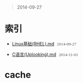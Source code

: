 > 2014-09-27

索引
======

- [Linux基础(RHEL).md](http://chinapub.duapp.com/gen_md?src=https%3A%2F%2Fgithub.com%2Fzyxstar%2Fmd_note%2Fraw%2Fmaster%2Fdocs%2FSkill%2FLinux%25E5%259F%25BA%25E7%25A1%2580%2528RHEL%2529.md) <span>2014-09-27</span>

- [C语言(Uplooking).md](http://chinapub.duapp.com/gen_md?src=https%3A%2F%2Fgithub.com%2Fzyxstar%2Fmd_note%2Fraw%2Fmaster%2Fdocs%2FSkill%2FC%25E8%25AF%25AD%25E8%25A8%2580%2528Uplooking%2529.md) <span>2014-11-01</span>


<style type="text/css">li span{font-size:0.95em;color:#555;font-family:'sans-serif';padding-left:5px;}</style>




cache
=========

<!--

#include <stdio.h>
#include <stdlib.h>
#include <string.h>
#include <assert.h>

#define COLS 10
#define ROWS 20

typedef enum{
  FALSE,
  TRUE
} BOOL;

typedef enum{
  EMPTY,
  FILLED
} POS_STAT;

typedef struct{
    int row;
  int col;
} POS;

typedef struct{
    POS pos0;
    POS pos1;
    POS pos2;
    POS pos3;
} POS_SET;

typedef struct{
    char type;
    char status;
    POS_SET pos_set;
} BLOCK;


BLOCK init_block(char type);
int find_type_idx(char type);
BOOL move(BLOCK *b, POS direction);
BOOL is_can_move(BLOCK *b, POS direction);


void print_block(const BLOCK *b);



void test_print_block(){
  BLOCK b = init_block('T');
  print_block(&b);
}


void test_is_can_move(){
  POS left = {0, -1};
  POS right = {0, 1};
  POS down = {1, 0};
  char *types = "TOILJSZ";
  int i = 0;
  BLOCK b;
  while(types[i]!='\0'){
    b = init_block(types[i]);
    assert(move(&b, left) == FALSE);
    // printf("left\n");
    // print_block(&b);

    b = init_block(types[i]);
    assert(move(&b, right) == TRUE);
    printf("right\n");
    print_block(&b);

    b = init_block(types[i]);
    assert(move(&b, down) == TRUE);
    printf("down\n");
    print_block(&b);

    i++;
  }




}

int PANEL[COLS][ROWS] = {0};

int main(int argc, const char* argv[]){
  // test_print_block();
  test_is_can_move();


  return 0;
}



int find_type_idx(char type){
    char *types = "TOILJSZ";
    int i = 0;
    while(types[i]!='\0' && types[i] != type) i++;
    if(types[i] == type) return i;
    return -1;
}

// int find_most_left(BLOCK *b){

// }

// int find_most_right(BLOCK *b){

// }

//void mask_block(){}
BLOCK init_block(char type){
    static POS_SET pos_set_T = {{0,0},{0,1},{0,2},{1,1}};
    static POS_SET pos_set_O = {{0,0},{0,1},{1,0},{1,1}};
    static POS_SET pos_set_I = {{0,0},{1,0},{2,0},{3,0}};
    static POS_SET pos_set_L = {{0,0},{1,0},{2,0},{2,1}};
    static POS_SET pos_set_J = {{0,1},{1,1},{2,0},{2,1}};
    static POS_SET pos_set_S = {{0,1},{0,2},{1,0},{1,1}};
    static POS_SET pos_set_Z = {{0,0},{0,1},{1,1},{1,2}};

    POS_SET pos_set_arr[] = {pos_set_T, pos_set_O, pos_set_I, pos_set_L,
        pos_set_J, pos_set_S, pos_set_Z};
    BLOCK b;
    b.type = type;
    b.pos_set = pos_set_arr[find_type_idx(type)];
    return b;
}


BOOL is_can_move(BLOCK *b, POS direction){
  POS *pos_set = (POS*)(&(b->pos_set));
  int i, pos_row, pos_col;
  // print_block(b);
  for(i = 0; i < 4; i++){
    pos_row = pos_set[i].row + direction.row;
    pos_col = pos_set[i].col + direction.col;
    // printf("%d %d; ", pos_row, pos_col);
    if(pos_col >= COLS || pos_col < 0 || pos_row >= ROWS) return FALSE; // out of panel
    if(PANEL[pos_row][pos_col] != EMPTY) return FALSE; // this postion is not empty
  }
  return TRUE;
}

BOOL move(BLOCK *b, POS direction){
  if(!is_can_move(b, direction)) return FALSE;
  POS *pos_set = (POS*)(&(b->pos_set));
  int i;
  for(i = 0; i < 4; i++){
    pos_set[i].row += direction.row;
    pos_set[i].col += direction.col;
  }
  return TRUE;
}



void print_block(const BLOCK *b){
    printf("%c : ", b->type);
    printf("[{%d,%d},{%d,%d},{%d,%d},{%d,%d}]\n",
            b->pos_set.pos0.row, b->pos_set.pos0.col,
            b->pos_set.pos1.row, b->pos_set.pos1.col,
            b->pos_set.pos2.row, b->pos_set.pos2.col,
            b->pos_set.pos3.row, b->pos_set.pos3.col);
}


void vs ()

 -->


<!-- 周鸿真 13381031637 -->





